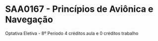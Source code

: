 # SAA0167 - Princípios de Aviônica e Navegação
Optativa Eletiva - 8º Período
4 créditos aula e 0 créditos trabalho
